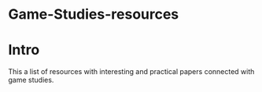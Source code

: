 # Game-Studies-resources

<h1>Intro</h1>

<p>This a list of resources with interesting and practical papers connected with game studies.</p>